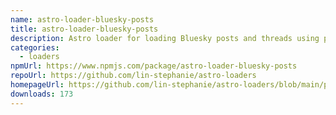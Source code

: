 ```yaml
---
name: astro-loader-bluesky-posts
title: astro-loader-bluesky-posts
description: Astro loader for loading Bluesky posts and threads using post URLs or AT-URIs.
categories:
  - loaders
npmUrl: https://www.npmjs.com/package/astro-loader-bluesky-posts
repoUrl: https://github.com/lin-stephanie/astro-loaders
homepageUrl: https://github.com/lin-stephanie/astro-loaders/blob/main/packages/astro-loader-bluesky-posts/
downloads: 173
---
```


